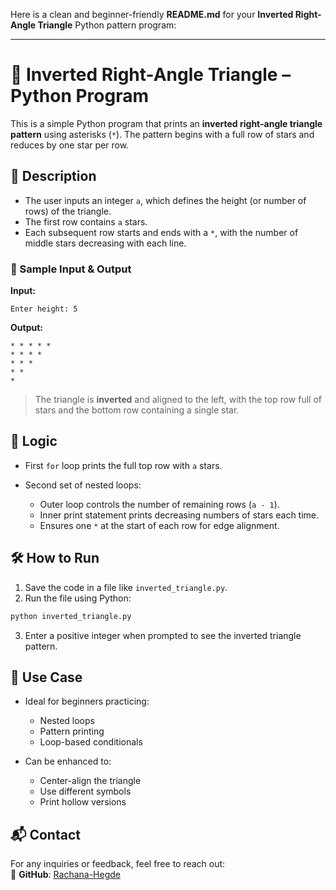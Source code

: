 Here is a clean and beginner-friendly **README.md** for your **Inverted Right-Angle Triangle** Python pattern program:

---

# 🔻 Inverted Right-Angle Triangle – Python Program

This is a simple Python program that prints an **inverted right-angle triangle pattern** using asterisks (`*`). The pattern begins with a full row of stars and reduces by one star per row.

## 📌 Description

* The user inputs an integer `a`, which defines the height (or number of rows) of the triangle.
* The first row contains `a` stars.
* Each subsequent row starts and ends with a `*`, with the number of middle stars decreasing with each line.

### 🧾 Sample Input & Output

**Input:**

```
Enter height: 5
```

**Output:**

```
* * * * * 
* * * * 
* * * 
* * 
* 
```

> The triangle is **inverted** and aligned to the left, with the top row full of stars and the bottom row containing a single star.

## 🧠 Logic

* First `for` loop prints the full top row with `a` stars.
* Second set of nested loops:

  * Outer loop controls the number of remaining rows (`a - 1`).
  * Inner print statement prints decreasing numbers of stars each time.
  * Ensures one `*` at the start of each row for edge alignment.

## 🛠️ How to Run

1. Save the code in a file like `inverted_triangle.py`.
2. Run the file using Python:
```bash
python inverted_triangle.py
```
3. Enter a positive integer when prompted to see the inverted triangle pattern.

## 🎯 Use Case

* Ideal for beginners practicing:
  * Nested loops
  * Pattern printing
  * Loop-based conditionals

* Can be enhanced to:
  * Center-align the triangle
  * Use different symbols
  * Print hollow versions

## 📬 Contact  

For any inquiries or feedback, feel free to reach out:    
🔗 **GitHub**: [Rachana-Hegde](https://github.com/Rachana-Hegde) 
